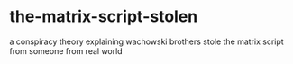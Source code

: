 # the-matrix-script-stolen
a conspiracy theory explaining wachowski brothers stole the matrix script from someone from real world
